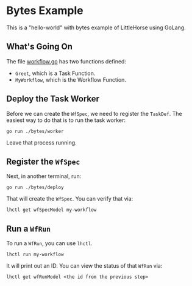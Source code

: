 # Bytes Example

This is a "hello-world" with bytes example of LittleHorse using GoLang.

## What's Going On

The file [workflow.go](./workflow.go) has two functions defined:

- `Greet`, which is a Task Function.
- `MyWorkflow`, which is the Workflow Function.

## Deploy the Task Worker

Before we can create the `WfSpec`, we need to register the `TaskDef`. The easiest way to do that is to run the task worker:

```
go run ./bytes/worker
```

Leave that process running.

## Register the `WfSpec`

Next, in another terminal, run:

```
go run ./bytes/deploy
```

That will create the `WfSpec`. You can verify that via:

```
lhctl get wfSpecModel my-workflow
```

## Run a `WfRun`

To run a `WfRun`, you can use `lhctl`.

```
lhctl run my-workflow
```

It will print out an ID. You can view the status of that `WfRun` via:

```
lhctl get wfRunModel <the id from the previous step>
```
